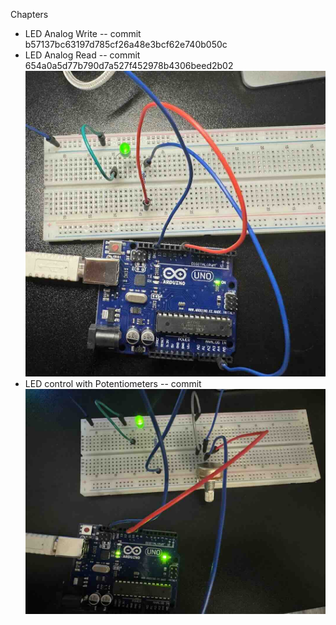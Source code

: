 Chapters

* LED Analog Write -- commit b57137bc63197d785cf26a48e3bcf62e740b050c
* LED Analog Read -- commit 654a0a5d77b790d7a527f452978b4306beed2b02 ![ref](/images/3.jpg)
* LED control with Potentiometers  -- commit  ![ref](/images/4.jpg)